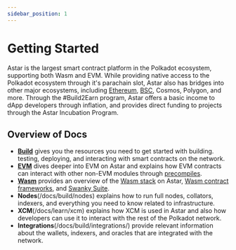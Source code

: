 ```yaml
---
sidebar_position: 1
---
```


# Getting Started

Astar is the largest smart contract platform in the Polkadot ecosystem, supporting both Wasm and EVM. While providing native access to the Polkadot ecosystem through it's parachain slot, Astar also has bridges into other major ecosystems, including [Ethereum][cbridge], [BSC][cbridge], Cosmos, Polygon, and more. Through the #Build2Earn program, Astar offers a basic income to dApp developers through inflation, and provides direct funding to projects through the Astar Incubation Program.

## Overview of Docs

- [**Build**](/docs/build) gives you the resources you need to get started with building.
  testing, deploying, and interacting with smart contracts on the network.
- [**EVM**](/docs/build/evm) dives deeper into EVM on Astar and explains how EVM contracts can interact with other non-EVM modules through [precompiles](https://docs.astar.network/docs/build/EVM/precompiles/).
- [**Wasm**](/docs/build/wasm) provides an overview of the [Wasm stack](https://docs.astar.network/docs/build/wasm/smart-contract-wasm) on Astar, [Wasm contract frameworks](/docs/build/wasm/dsls), and [Swanky Suite](/docs/build/wasm/swanky-suite/).
- **Nodes**(/docs/build/nodes) explains how to run full nodes, collators, indexers, and everything you need to know related to infrastructure.
- **XCM**(/docs/learn/xcm) explains how XCM is used in Astar and also how developers can use it to interact with the rest of the Polkadot network.
- **Integrations**(/docs/build/integrations/) provide relevant information about the wallets, indexers, and oracles that are integrated with the network.

[cbridge]: https://cbridge.celer.network/#/transfer
